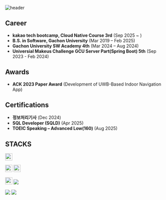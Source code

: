 <!--
**yseo14/yseo14** is a ✨ _special_ ✨ repository because its `README.md` (this file) appears on your GitHub profile.

Here are some ideas to get you started:

- 🔭 I’m currently working on ...
- 🌱 I’m currently learning ...
- 👯 I’m looking to collaborate on ...
- 🤔 I’m looking for help with ...
- 💬 Ask me about ...
- 📫 How to reach me: ...
- 😄 Pronouns: ...
- ⚡ Fun fact: ...
-->
![header](https://capsule-render.vercel.app/api?type=waving&color=gradient&height=200&section=header&text=Yoonseo%20Lee)

## Career
* **kakao tech bootcamp, Cloud Native Course 3rd** (Sep 2025 ~ )
* **B.S. in Software, Gachon University** (Mar 2019 – Feb 2025)
* **Gachon University SW Academy 4th** (Mar 2024 – Aug 2024)
* **Universial Makeus Challenge GCU Server Part(Spring Boot) 5th** (Sep 2023 - Feb 2024)

## Awards
* **ACK 2023 Paper Award** (Development of UWB-Based Indoor Navigation App)

## Certifications
* **정보처리기사** (Dec 2024)
* **SQL Developer (SQLD)** (Apr 2025)
* **TOEIC Speaking – Advanced Low(160)** (Aug 2025)

## STACKS
<p>
<img src="https://img.shields.io/badge/java-007396?style=for-the-badge&logo=java&logoColor=white" width=auto height=23px/>
</p>

<p>
<img src="https://img.shields.io/badge/spring-6DB33F?style=for-the-badge&logo=spring&logoColor=white" width=auto height=23px/>
<img src="https://img.shields.io/badge/SpringBoot-6DB33F?style=flat-square&logo=SpringBoot&logoColor=FFFFFF" width=auto height=23px/>
</p>

<p>
<img src="https://img.shields.io/badge/mysql-4479A1?style=for-the-badge&logo=mysql&logoColor=white" width=auto height=23px/>
<img src="https://img.shields.io/badge/PostgreSQL-4169E1?style=flat-square&logo=PostgreSQL&logoColor=white"/>
</p>

<p>
<img src="https://img.shields.io/badge/Git-F05032?style=flat-square&logo=Git&logoColor=white"/>
<img src="https://img.shields.io/badge/GitHub-181717?style=flat-square&logo=GitHub&logoColor=white"/>
</p>
